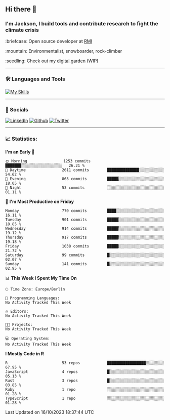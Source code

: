## Hi there :wave:
### I'm Jackson, I build tools and contribute research to fight the climate crisis
<p> :briefcase: Open source developer at <a href="https://rmi.org/" alt="RMI">RMI</a></p>
<p> :mountain: Environmentalist, snowboarder, rock-climber</p>
<p> :seedling: Check out my <a href="https://jdhoffa.github.io/" alt="digital garden">digital garden</a> (WIP) </p>

---

### :hammer_and_wrench: Languages and Tools

[![My Skills](https://skillicons.dev/icons?i=r,python,rust,js,html,css,postgresql,neovim,azure,docker,git&perline=6&theme=dark)](https://skillicons.dev)

---

### :iphone: Socials

[![LinkedIn](https://skillicons.dev/icons?i=linkedin&theme=dark)](https://www.linkedin.com/in/jackson-hoffart/) 
[![Github](https://skillicons.dev/icons?i=github&theme=dark)](https://github.com/jdhoffa) 
[![Twitter](https://skillicons.dev/icons?i=twitter&theme=dark)](https://twitter.com/jdhoffart) 

---

### :chart_with_upwards_trend: Statistics:

 
<!--START_SECTION:waka-->
**I'm an Early 🐤** 

```text
🌞 Morning                1253 commits        ███████░░░░░░░░░░░░░░░░░░   26.21 % 
🌆 Daytime                2611 commits        ██████████████░░░░░░░░░░░   54.62 % 
🌃 Evening                863 commits         █████░░░░░░░░░░░░░░░░░░░░   18.05 % 
🌙 Night                  53 commits          ░░░░░░░░░░░░░░░░░░░░░░░░░   01.11 % 
```
📅 **I'm Most Productive on Friday** 

```text
Monday                   770 commits         ████░░░░░░░░░░░░░░░░░░░░░   16.11 % 
Tuesday                  901 commits         █████░░░░░░░░░░░░░░░░░░░░   18.85 % 
Wednesday                914 commits         █████░░░░░░░░░░░░░░░░░░░░   19.12 % 
Thursday                 917 commits         █████░░░░░░░░░░░░░░░░░░░░   19.18 % 
Friday                   1038 commits        █████░░░░░░░░░░░░░░░░░░░░   21.72 % 
Saturday                 99 commits          █░░░░░░░░░░░░░░░░░░░░░░░░   02.07 % 
Sunday                   141 commits         █░░░░░░░░░░░░░░░░░░░░░░░░   02.95 % 
```


📊 **This Week I Spent My Time On** 

```text
🕑︎ Time Zone: Europe/Berlin

💬 Programming Languages: 
No Activity Tracked This Week

🔥 Editors: 
No Activity Tracked This Week

🐱‍💻 Projects: 
No Activity Tracked This Week

💻 Operating System: 
No Activity Tracked This Week
```

**I Mostly Code in R** 

```text
R                        53 repos            █████████████████░░░░░░░░   67.95 % 
JavaScript               4 repos             █░░░░░░░░░░░░░░░░░░░░░░░░   05.13 % 
Rust                     3 repos             █░░░░░░░░░░░░░░░░░░░░░░░░   03.85 % 
Ruby                     1 repo              ░░░░░░░░░░░░░░░░░░░░░░░░░   01.28 % 
TypeScript               1 repo              ░░░░░░░░░░░░░░░░░░░░░░░░░   01.28 % 
```




 Last Updated on 16/10/2023 18:37:44 UTC
<!--END_SECTION:waka-->
